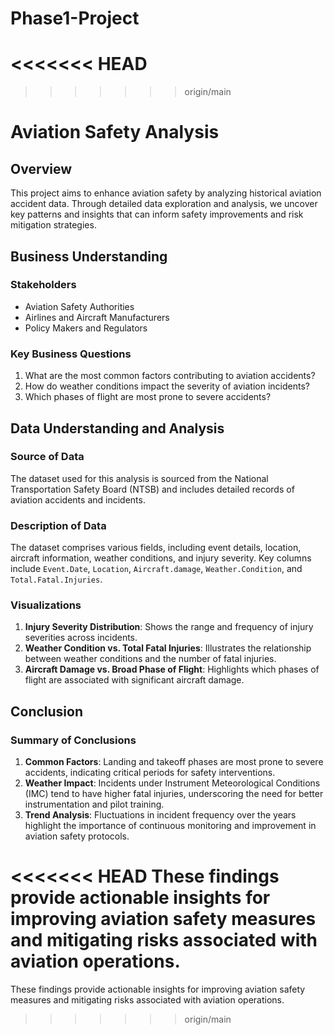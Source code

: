 # Phase1-Project
<<<<<<< HEAD
=======

>>>>>>> origin/main
# Aviation Safety Analysis

## Overview
This project aims to enhance aviation safety by analyzing historical aviation accident data. Through detailed data exploration and analysis, we uncover key patterns and insights that can inform safety improvements and risk mitigation strategies.

## Business Understanding
### Stakeholders
- Aviation Safety Authorities
- Airlines and Aircraft Manufacturers
- Policy Makers and Regulators

### Key Business Questions
1. What are the most common factors contributing to aviation accidents?
2. How do weather conditions impact the severity of aviation incidents?
3. Which phases of flight are most prone to severe accidents?

## Data Understanding and Analysis
### Source of Data
The dataset used for this analysis is sourced from the National Transportation Safety Board (NTSB) and includes detailed records of aviation accidents and incidents.

### Description of Data
The dataset comprises various fields, including event details, location, aircraft information, weather conditions, and injury severity. Key columns include `Event.Date`, `Location`, `Aircraft.damage`, `Weather.Condition`, and `Total.Fatal.Injuries`.

### Visualizations
1. **Injury Severity Distribution**: Shows the range and frequency of injury severities across incidents.
2. **Weather Condition vs. Total Fatal Injuries**: Illustrates the relationship between weather conditions and the number of fatal injuries.
3. **Aircraft Damage vs. Broad Phase of Flight**: Highlights which phases of flight are associated with significant aircraft damage.

## Conclusion
### Summary of Conclusions
1. **Common Factors**: Landing and takeoff phases are most prone to severe accidents, indicating critical periods for safety interventions.
2. **Weather Impact**: Incidents under Instrument Meteorological Conditions (IMC) tend to have higher fatal injuries, underscoring the need for better instrumentation and pilot training.
3. **Trend Analysis**: Fluctuations in incident frequency over the years highlight the importance of continuous monitoring and improvement in aviation safety protocols.

<<<<<<< HEAD
These findings provide actionable insights for improving aviation safety measures and mitigating risks associated with aviation operations.
=======
These findings provide actionable insights for improving aviation safety measures and mitigating risks associated with aviation operations.

>>>>>>> origin/main
